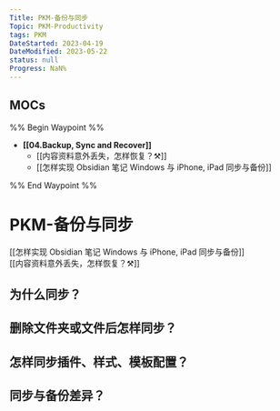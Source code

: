```yaml
---
Title: PKM-备份与同步
Topic: PKM-Productivity
tags: PKM
DateStarted: 2023-04-19
DateModified: 2023-05-22
status: null
Progress: NaN%
---
```

## MOCs
%% Begin Waypoint %%
- **[[04.Backup, Sync and Recover]]**
	- [[内容资料意外丢失，怎样恢复？⚒️]]
	- [[怎样实现 Obsidian 笔记 Windows 与 iPhone, iPad 同步与备份]]

%% End Waypoint %%
# PKM-备份与同步

[[怎样实现 Obsidian 笔记 Windows 与 iPhone, iPad 同步与备份]]  
[[内容资料意外丢失，怎样恢复？⚒️]]

## 为什么同步？

## 删除文件夹或文件后怎样同步？

## 怎样同步插件、样式、模板配置？

## 同步与备份差异？
